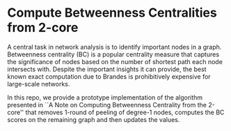 # Compute Betweenness Centralities from 2-core


A central task in network analysis is to identify important nodes in a graph. Betweenness centrality (BC) is a popular centrality measure  that captures the significance of nodes based on the number of shortest path each node intersects with. Despite the important insights it can provide, the best known exact computation due to Brandes is prohibitively expensive for large-scale networks. 

In this repo, we provide a prototype implementation of the algorithm presented in ``A Note on Computing Betweenness Centrality  from the 2-core'' that removes 1-round of peeling of degree-1 nodes, computes the BC scores on the remaining graph and then updates the values. 

